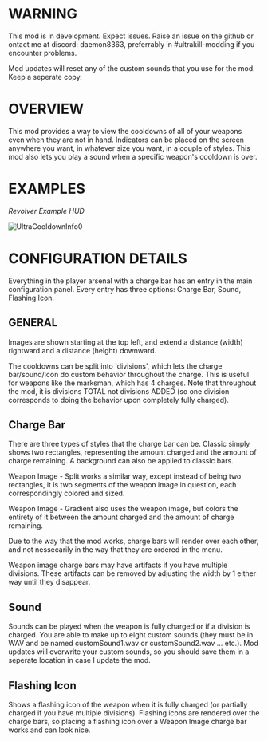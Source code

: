 # WARNING

This mod is in development. Expect issues. Raise an issue on the github or ontact me at discord: daemon8363, preferrably in #ultrakill-modding if you encounter problems.

Mod updates will reset any of the custom sounds that you use for the mod. Keep a seperate copy.

# OVERVIEW

This mod provides a way to view the cooldowns of all of your weapons even when they are not in hand. Indicators can be placed on the screen anywhere you want, in whatever size you want, in a couple of styles. 
This mod also lets you play a sound when a specific weapon's cooldown is over. 

# EXAMPLES

*Revolver Example HUD*

![UltraCooldownInfo0](https://raw.githubusercontent.com/daemon251/Ultrakill-UltraCooldownInfo/refs/heads/main/releaseContent/revolverHud.gif)

# CONFIGURATION DETAILS

Everything in the player arsenal with a charge bar has an entry in the main configuration panel. Every entry has three options: Charge Bar, Sound, Flashing Icon.

## GENERAL

Images are shown starting at the top left, and extend a distance (width) rightward and a distance (height) downward. 

The cooldowns can be split into 'divisions', which lets the charge bar/sound/icon do custom behavior throughout the charge. This is useful for weapons like 
the marksman, which has 4 charges. Note that throughout the mod, it is divisions TOTAL not divisions ADDED (so one division corresponds to doing the behavior upon completely fully charged).

## Charge Bar 

There are three types of styles that the charge bar can be. Classic simply shows two rectangles, representing the amount charged and the amount of charge remaining. A background can also be applied to classic bars.

Weapon Image - Split works a similar way, except instead of being two rectangles, it is two segments of the weapon image in question, each correspondingly colored and sized.

Weapon Image - Gradient also uses the weapon image, but colors the entirety of it between the amount charged and the amount of charge remaining. 

Due to the way that the mod works, charge bars will render over each other, and not nessecarily in the way that they are ordered in the menu. 

Weapon image charge bars may have artifacts if you have multiple divisions. These artifacts can be removed by adjusting the width by 1 either way until they disappear. 

## Sound 

Sounds can be played when the weapon is fully charged or if a division is charged. You are able to make up to eight custom sounds (they must be in WAV and be named customSound1.wav or customSound2.wav ... etc.).
Mod updates will overwrite your custom sounds, so you should save them in a seperate location in case I update the mod. 

## Flashing Icon 

Shows a flashing icon of the weapon when it is fully charged (or partially charged if you have multiple divisions). 
Flashing icons are rendered over the charge bars, so placing a flashing icon over a Weapon Image charge bar works and can look nice.


